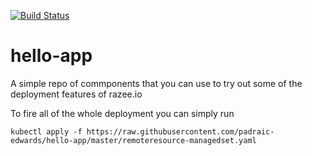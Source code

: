 [![Build Status](https://travis-ci.org/kitch-razee/hello-app.svg?branch=master)](https://travis-ci.org/kitch-razee/hello-app)


# hello-app

A simple repo of commponents that you can use to try out some of the deployment features of razee.io

To fire all of the whole deployment you can simply run
```
kubectl apply -f https://raw.githubusercontent.com/padraic-edwards/hello-app/master/remoteresource-managedset.yaml
```
